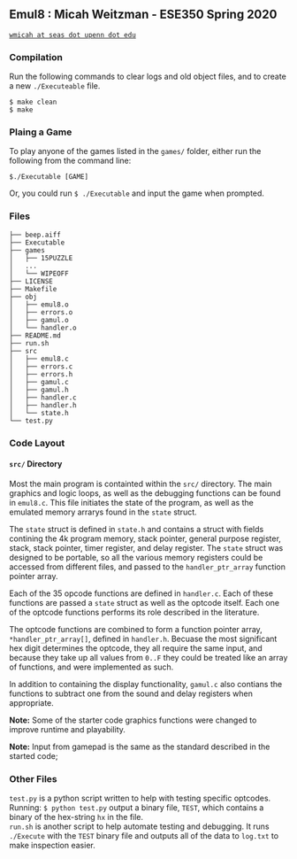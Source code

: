 ## Emul8 : Micah Weitzman - ESE350 Spring 2020
[`wmicah at seas dot upenn dot edu`](mailto:wmicah@seas.upenn.edu)
### Compilation
Run the following commands to clear logs and old object files, and to create a new `./Executeable` file. 
```shell 
$ make clean 
$ make 
```
### Plaing a Game
To play anyone of the games listed in the `games/` folder, either run the following from the command line: 
```shell 
$./Executable [GAME]
```
Or, you could run `$ ./Executable` and input the game when prompted. 

### Files
```
├── beep.aiff
├── Executable
├── games
│   ├── 15PUZZLE
│   ...
│   └── WIPEOFF
├── LICENSE
├── Makefile
├── obj
│   ├── emul8.o
│   ├── errors.o
│   ├── gamul.o
│   └── handler.o
├── README.md
├── run.sh
├── src
│   ├── emul8.c
│   ├── errors.c
│   ├── errors.h
│   ├── gamul.c
│   ├── gamul.h
│   ├── handler.c
│   ├── handler.h
│   └── state.h
└── test.py
```
### Code Layout 
#### `src/` Directory
Most the main program is containted within the `src/` directory. The main graphics and logic loops, as well as the debugging functions can be found in `emul8.c`. This file initiates the state of the program, as well as the emulated memory arrarys found in the `state` struct.

The `state` struct is defined in `state.h` and contains a struct with fields contining the 4k program memory, stack pointer, general purpose register, stack, stack pointer, timer register, and delay register. The `state` struct was designed to be portable, so all the various memory registers could be accessed from different files, and passed to the `handler_ptr_array` function pointer array.  

Each of the 35 opcode functions are defined in `handler.c`. Each of these functions are passed a `state` struct as well as the optcode itself. Each one of the optcode functions performs its role described in the literature.

The optcode functions are combined to form a function pointer array, `*handler_ptr_array[]`, defined in `handler.h`. Becuase the most significant hex digit determines the optcode, they all require the same input, and because they take up all values from `0..F` they could be treated like an array of functions, and were implemented as such.  

In addition to containing the display functionality, `gamul.c` also contians the functions to subtract one from the sound and delay registers when appropriate. 

__Note:__ Some of the starter code graphics functions were changed to improve runtime and playability.

__Note:__ Input from gamepad is the same as the standard described in the started code;

### Other Files 
`test.py` is a python script written to help with testing specific optcodes. Running: `$ python test.py` output a binary file, `TEST`, which contains a binary of the hex-string `hx` in the file.   
`run.sh` is another script to help automate testing and debugging. It runs `./Execute` with the `TEST` binary file and outputs all of the data to `log.txt` to make inspection easier. 
